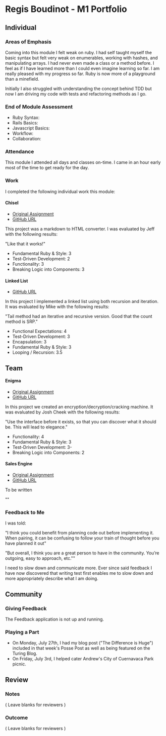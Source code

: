 # Regis Boudinot - M1 Portfolio

## Individual

### Areas of Emphasis

Coming into this module I felt weak on ruby. I had self taught myself the basic
syntax but felt very weak on enumerables, working with hashes, and manipulating
arrays. I had never even made a class or a method before. I feel as if I have
learned more than I could even imagine learning so far. I am really pleased
with my progress so far. Ruby is now more of a playground than a minefield.

Initially I also struggled with understanding the concept behind TDD
but now I am driving my code with tests and refactoring methods as I go.

### End of Module Assessment

* Ruby Syntax:
* Rails Basics:
* Javascript Basics:
* Workflow:
* Collaboration:

### Attendance

This module I attended all days and classes on-time. I came in an hour early
most of the time to get ready for the day.

### Work

I completed the following individual work this module:

#### Chisel

* [Original Assignment](https://github.com/turingschool/curriculum/blob/master/source/projects/chisel.markdown)
* [GitHub URL](https://github.com/selfup/chisel)

This project was a markdown to HTML converter. I was evaluated by Jeff with
the following results:

"Like that it works!"

* Fundamental Ruby & Style: 3
* Test-Driven Development: 2
* Functionality: 3
* Breaking Logic into Components: 3

#### Linked List

* [GitHub URL](https://github.com/selfup/linked_list)

In this project I implemented a linked list using both recursion and iteration.
It was evaluated by Mike with the following results:

"Tail method had an iterative and recursive version.
Good that the count method is SRP."

* Functional Expectations: 4
* Test-Driven Development: 3
* Encapsulation: 3
* Fundamental Ruby & Style: 3
* Looping / Recursion: 3.5

## Team

#### Enigma

* [Original Assignment](https://github.com/turingschool/curriculum/blob/master/source/projects/enigma.markdown)
* [GitHub URL](https://github.com/selfup/enigma)

In this project we created an encryption/decryption/cracking machine.
It was evaluated by Josh Cheek with the following results:

"Use the interface before it exists, so that you can discover what it should be.
This will lead to elegance."

* Functionality: 4
* Fundamental Ruby & Style: 3
* Test-Driven Development: 3-
* Breaking Logic into Components: 2

#### Sales Engine

* [Original Assignment](https://github.com/turingschool/curriculum/blob/master/source/projects/sales_engine.markdown)
* [GitHub URL](https://github.com/selfup/sales_engine)

To be written

""

### Feedback to Me

I was told:

"I think you could benefit from planning code out before implementing it. When pairing, it can be confusing to follow your train of thought before you have planned it out"

"But overall, I think you are a great person to have in the community. You’re outgoing, easy to approach, etc.""

I need to slow down and communicate more. Ever since said
feedback I have now discovered that writing test first enables me to slow down
and more appropriately describe what I am doing.

## Community

### Giving Feedback

The Feedback application is not up and running.

### Playing a Part

* On Monday, July 27th, I had my blog post ("The Difference is Huge") included
in that week's Posse Post as well as being featured on the Turing Blog.
* On Friday, July 3rd, I helped cater Andrew's City of Cuernavaca Park picnic.

## Review

### Notes

( Leave blanks for reviewers )

### Outcome

( Leave blanks for reviewers )
